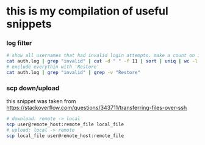 # this is my compilation of useful snippets

### log filter
```bash
# show all usernames that had invalid login attempts. make a count on it
cat auth.log | grep "invalid" | cut -d " " -f 11 | sort | uniq | wc -l
# exclude everythin with 'Restore' 
cat auth.log | grep "invalid" | grep -v "Restore"

```
### scp down/upload
this snippet was taken from https://stackoverflow.com/questions/343711/transferring-files-over-ssh
```bash
# download: remote -> local
scp user@remote_host:remote_file local_file 
# upload: local -> remote
scp local_file user@remote_host:remote_file
```